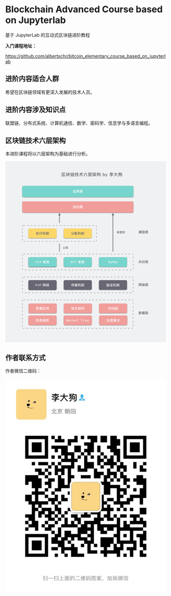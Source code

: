 # Blockchain Advanced Course based on Jupyterlab
基于 JupyterLab 的互动式区块链进阶教程

**入门课程地址：**

https://github.com/albertschr/bitcoin_elementary_course_based_on_jupyterlab

## 进阶内容适合人群

希望在区块链领域有更深入发展的技术人员。

## 进阶内容涉及知识点

联盟链、分布式系统、计算机通信、数学、密码学、信息学与多语言编程。

## 区块链技术六层架构

本进阶课程将以六层架构为基础进行分析。

![区块链技术六层架构](pics/区块链技术六层架构.png)

## 作者联系方式

作者微信二维码：

![qr_code](pics/qr_code.jpg)

